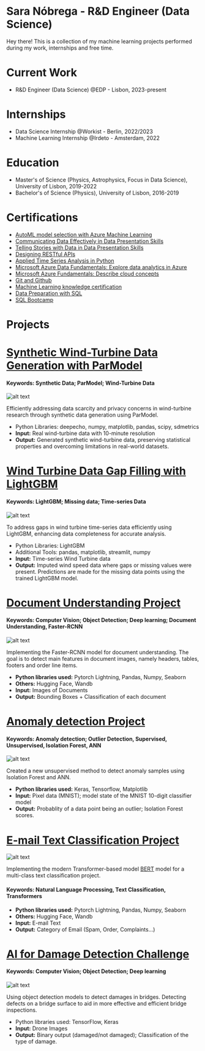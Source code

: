 
# Sara Nóbrega - R&D Engineer (Data Science)

Hey there! This is a collection of my machine learning projects performed during my work, internships and free time. 

# Current Work
* R&D Engineer (Data Science) @EDP - Lisbon, 2023-present
  
# Internships
* Data Science Internship @Workist - Berlin, 2022/2023
* Machine Learning Internship @Irdeto - Amsterdam, 2022

# Education
* Master's of Science (Physics, Astrophysics, Focus in Data Science), University of Lisbon, 2019-2022
* Bachelor's of Science (Physics), University of Lisbon, 2016-2019

# Certifications 
* [AutoML model selection with Azure Machine Learning](https://learn.microsoft.com/en-us/users/saranbrega-6785/achievements/7e8yly2z)
* [Communicating Data Effectively in Data Presentation Skills](https://drive.google.com/file/d/1TN7eZ8C5NZ7Qmd513Xz8R--TZ4Lnda2U/view?usp=sharing)
* [Telling Stories with Data in Data Presentation Skills](https://drive.google.com/file/d/11fcA_J550nzW3OpEReLPKkkjeQ5ZgLaS/view?usp=sharing)
* [Designing RESTful APIs](https://drive.google.com/file/d/1ZMH6DSdEci8w1wHu3uOecoGRYZle-e_a/view)
* [Applied Time Series Analysis in Python](https://drive.google.com/file/d/1wno6AjNSYqb-WdbaV4-N0MvN83jjApZk/view)
* [Microsoft Azure Data Fundamentals: Explore data analytics in Azure](https://learn.microsoft.com/en-gb/training/achievements/learn.wwl.azure-data-fundamentals-explore-data-warehouse-analytics.trophy?username=SaraNbrega-6028)
* [Microsoft Azure Fundamentals: Describe cloud concepts](https://learn.microsoft.com/en-us/training/achievements/learn.wwl.microsoft-azure-fundamentals-describe-cloud-concepts.trophy?username=SaraNbrega-6028)
* [Git and Github](https://drive.google.com/file/d/1AoUonO8l2-MICmV7P12LQgjdT_hT-hw-/view)
* [Machine Learning knowledge certification](https://triplebyte.com/tb/sara-nobrega-qieh36i/certificate)
* [Data Preparation with SQL](https://drive.google.com/file/d/142wQK70ZeOEmWVzERoE6AZ0eOEF-MBm_/view)
* [SQL Bootcamp](https://drive.google.com/file/d/1xhIfte81F_vMhDJDX3o79yJj_9KN5QBG/view)

# Projects

# [Synthetic Wind-Turbine Data Generation with ParModel](https://github.com/saranobrega/PAR_model_synthetic_data)
#### Keywords: Synthetic Data; ParModel; Wind-Turbine Data
![alt text](wind-farm.jpg)

Efficiently addressing data scarcity and privacy concerns in wind-turbine research through synthetic data generation using ParModel.
* Python Libraries: deepecho, numpy, matplotlib, pandas, scipy, sdmetrics
* **Input:** Real wind-turbine data with 10-minute resolution
* **Output:** Generated synthetic wind-turbine data, preserving statistical properties and overcoming limitations in real-world datasets.


# [Wind Turbine Data Gap Filling with LightGBM](https://saranobrega.github.io/2023/12/29/fill-gaps.html)
#### Keywords: LightGBM; Missing data; Time-series Data
![alt text](puzzle.png)

To address gaps in wind turbine time-series data efficiently using LightGBM, enhancing data completeness for accurate analysis.
* Python Libraries: LightGBM
* Additional Tools: pandas, matplotlib, streamlit, numpy
* **Input:** Time-series Wind Turbine data 
* **Output:**  Imputed wind speed data where gaps or missing values were present. Predictions are made for the missing data points using the trained LightGBM model.

# [Document Understanding Project](https://github.com/saranobrega/Document-Understanding-Project/blob/main/README.md)
#### Keywords: Computer Vision; Object Detection; Deep learning; Document Understanding, Faster-RCNN
![alt text](doc.jpg)

Implementing the Faster-RCNN model for document understanding. The goal is to detect main features in document images, namely headers, tables, footers and order line items.

* **Python libraries used:** Pytorch Lightning, Pandas, Numpy, Seaborn
* **Others:** Hugging Face, Wandb
* **Input:** Images of Documents
* **Output:** Bounding Boxes + Classification of each document

# [Anomaly detection Project](https://github.com/saranobrega/Anomaly-detection-Project)
#### Keywords: Anomaly detection; Outlier Detection, Supervised, Unsupervised, Isolation Forest, ANN
![alt text](apple.png)

Created a new unsupervised method to detect anomaly samples using Isolation Forest and ANN.

* **Python libraries used:** Keras, Tensorflow, Matplotlib
* **Input:** Pixel data (MNIST); model state of the MNIST 10-digit classifier model
* **Output:** Probablity of a data point being an outlier; Isolation Forest scores. 

# [E-mail Text Classification Project](https://github.com/saranobrega/E-mail-Text-Classification-Project)
![alt text](email.jpg)


Implementing the modern Transformer-based model [BERT](https://huggingface.co/docs/transformers/model_doc/bert) model for a multi-class text classification project.
#### Keywords: Natural Language Processing, Text Classification, Transformers
* **Python libraries used:** Pytorch Lightning, Pandas, Numpy, Seaborn
* **Others:** Hugging Face, Wandb
* **Input:** E-mail Text
* **Output:** Category of Email (Spam, Order, Complaints...)

# [AI for Damage Detection Challenge](https://github.com/saranobrega/AI-for-Damage-Inspection-Project)
#### Keywords: Computer Vision; Object Detection; Deep learning
![alt text](damage.jpg)
 
Using object detection models to detect damages in bridges. Detecting defects on a bridge surface to aid in more effective and efficient bridge inspections.
* Python libraries used: TensorFlow, Keras
* **Input:** Drone Images
* **Output:** Binary output (damaged/not damaged); Classification of the type of damage.

